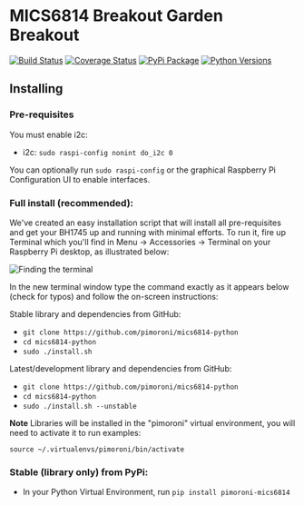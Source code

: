 # MICS6814 Breakout Garden Breakout

[![Build Status](https://img.shields.io/github/actions/workflow/status/pimoroni/mics6814-python/test.yml?branch=main)](https://github.com/pimoroni/mics6814-python/actions/workflows/test.yml)
[![Coverage Status](https://coveralls.io/repos/github/pimoroni/mics6814-python/badge.svg?branch=main)](https://coveralls.io/github/pimoroni/mics6814-python?branch=main)
[![PyPi Package](https://img.shields.io/pypi/v/pimoroni-mics6814.svg)](https://pypi.python.org/pypi/pimoroni-mics6814)
[![Python Versions](https://img.shields.io/pypi/pyversions/pimoroni-mics6814.svg)](https://pypi.python.org/pypi/pimoroni-mics6814)

## Installing

### Pre-requisites

You must enable i2c:

* i2c: `sudo raspi-config nonint do_i2c 0`

You can optionally run `sudo raspi-config` or the graphical Raspberry Pi Configuration UI to enable interfaces.

### Full install (recommended):

We've created an easy installation script that will install all pre-requisites and get your BH1745
up and running with minimal efforts. To run it, fire up Terminal which you'll find in Menu -> Accessories -> Terminal
on your Raspberry Pi desktop, as illustrated below:

![Finding the terminal](http://get.pimoroni.com/resources/github-repo-terminal.png)

In the new terminal window type the command exactly as it appears below (check for typos) and follow the on-screen instructions:

Stable library and dependencies from GitHub:

* `git clone https://github.com/pimoroni/mics6814-python`
* `cd mics6814-python`
* `sudo ./install.sh`

Latest/development library and dependencies from GitHub:

* `git clone https://github.com/pimoroni/mics6814-python`
* `cd mics6814-python`
* `sudo ./install.sh --unstable`

**Note** Libraries will be installed in the "pimoroni" virtual environment, you will need to activate it to run examples:

```
source ~/.virtualenvs/pimoroni/bin/activate
```

### Stable (library only) from PyPi:

* In your Python Virtual Environment, run `pip install pimoroni-mics6814`
